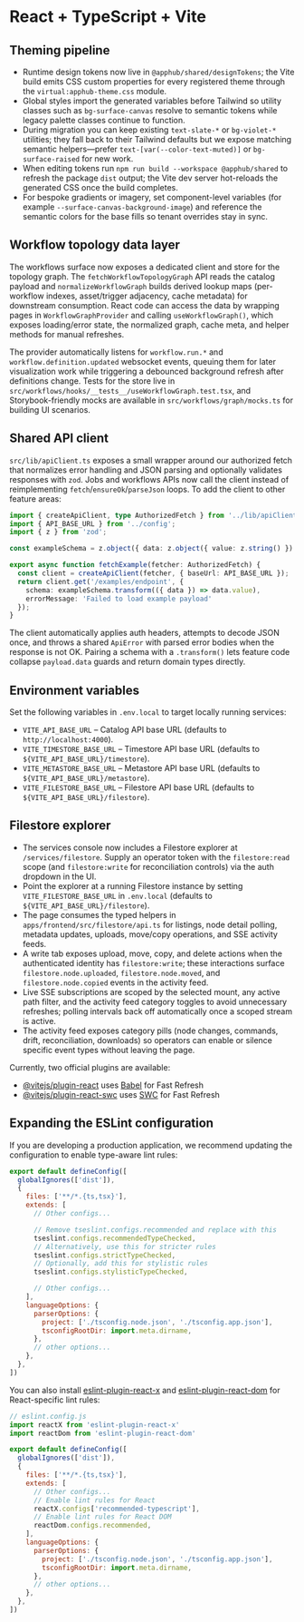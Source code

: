 # React + TypeScript + Vite

## Theming pipeline

- Runtime design tokens now live in `@apphub/shared/designTokens`; the Vite build emits CSS custom properties for every registered theme through the `virtual:apphub-theme.css` module.
- Global styles import the generated variables before Tailwind so utility classes such as `bg-surface-canvas` resolve to semantic tokens while legacy palette classes continue to function.
- During migration you can keep existing `text-slate-*` or `bg-violet-*` utilities; they fall back to their Tailwind defaults but we expose matching semantic helpers—prefer `text-[var(--color-text-muted)]` or `bg-surface-raised` for new work.
- When editing tokens run `npm run build --workspace @apphub/shared` to refresh the package `dist` output; the Vite dev server hot-reloads the generated CSS once the build completes.
- For bespoke gradients or imagery, set component-level variables (for example `--surface-canvas-background-image`) and reference the semantic colors for the base fills so tenant overrides stay in sync.

## Workflow topology data layer

The workflows surface now exposes a dedicated client and store for the topology graph. The `fetchWorkflowTopologyGraph` API reads the catalog payload and `normalizeWorkflowGraph` builds derived lookup maps (per-workflow indexes, asset/trigger adjacency, cache metadata) for downstream consumption. React code can access the data by wrapping pages in `WorkflowGraphProvider` and calling `useWorkflowGraph()`, which exposes loading/error state, the normalized graph, cache meta, and helper methods for manual refreshes.

The provider automatically listens for `workflow.run.*` and `workflow.definition.updated` websocket events, queuing them for later visualization work while triggering a debounced background refresh after definitions change. Tests for the store live in `src/workflows/hooks/__tests__/useWorkflowGraph.test.tsx`, and Storybook-friendly mocks are available in `src/workflows/graph/mocks.ts` for building UI scenarios.

## Shared API client

`src/lib/apiClient.ts` exposes a small wrapper around our authorized fetch that normalizes error handling and JSON parsing and optionally validates responses with `zod`. Jobs and workflows APIs now call the client instead of reimplementing `fetch`/`ensureOk`/`parseJson` loops. To add the client to other feature areas:

```ts
import { createApiClient, type AuthorizedFetch } from '../lib/apiClient';
import { API_BASE_URL } from '../config';
import { z } from 'zod';

const exampleSchema = z.object({ data: z.object({ value: z.string() }) });

export async function fetchExample(fetcher: AuthorizedFetch) {
  const client = createApiClient(fetcher, { baseUrl: API_BASE_URL });
  return client.get('/examples/endpoint', {
    schema: exampleSchema.transform(({ data }) => data.value),
    errorMessage: 'Failed to load example payload'
  });
}
```

The client automatically applies auth headers, attempts to decode JSON once, and throws a shared `ApiError` with parsed error bodies when the response is not OK. Pairing a schema with a `.transform()` lets feature code collapse `payload.data` guards and return domain types directly.

## Environment variables

Set the following variables in `.env.local` to target locally running services:

- `VITE_API_BASE_URL` – Catalog API base URL (defaults to `http://localhost:4000`).
- `VITE_TIMESTORE_BASE_URL` – Timestore API base URL (defaults to `${VITE_API_BASE_URL}/timestore`).
- `VITE_METASTORE_BASE_URL` – Metastore API base URL (defaults to `${VITE_API_BASE_URL}/metastore`).
- `VITE_FILESTORE_BASE_URL` – Filestore API base URL (defaults to `${VITE_API_BASE_URL}/filestore`).

## Filestore explorer

- The services console now includes a Filestore explorer at `/services/filestore`. Supply an operator token with the `filestore:read` scope (and `filestore:write` for reconciliation controls) via the auth dropdown in the UI.
- Point the explorer at a running Filestore instance by setting `VITE_FILESTORE_BASE_URL` in `.env.local` (defaults to `${VITE_API_BASE_URL}/filestore`).
- The page consumes the typed helpers in `apps/frontend/src/filestore/api.ts` for listings, node detail polling, metadata updates, uploads, move/copy operations, and SSE activity feeds.
- A write tab exposes upload, move, copy, and delete actions when the authenticated identity has `filestore:write`; these interactions surface `filestore.node.uploaded`, `filestore.node.moved`, and `filestore.node.copied` events in the activity feed.
- Live SSE subscriptions are scoped by the selected mount, any active path filter, and the activity feed category toggles to avoid unnecessary refreshes; polling intervals back off automatically once a scoped stream is active.
- The activity feed exposes category pills (node changes, commands, drift, reconciliation, downloads) so operators can enable or silence specific event types without leaving the page.

Currently, two official plugins are available:

- [@vitejs/plugin-react](https://github.com/vitejs/vite-plugin-react/blob/main/packages/plugin-react) uses [Babel](https://babeljs.io/) for Fast Refresh
- [@vitejs/plugin-react-swc](https://github.com/vitejs/vite-plugin-react/blob/main/packages/plugin-react-swc) uses [SWC](https://swc.rs/) for Fast Refresh

## Expanding the ESLint configuration

If you are developing a production application, we recommend updating the configuration to enable type-aware lint rules:

```js
export default defineConfig([
  globalIgnores(['dist']),
  {
    files: ['**/*.{ts,tsx}'],
    extends: [
      // Other configs...

      // Remove tseslint.configs.recommended and replace with this
      tseslint.configs.recommendedTypeChecked,
      // Alternatively, use this for stricter rules
      tseslint.configs.strictTypeChecked,
      // Optionally, add this for stylistic rules
      tseslint.configs.stylisticTypeChecked,

      // Other configs...
    ],
    languageOptions: {
      parserOptions: {
        project: ['./tsconfig.node.json', './tsconfig.app.json'],
        tsconfigRootDir: import.meta.dirname,
      },
      // other options...
    },
  },
])
```

You can also install [eslint-plugin-react-x](https://github.com/Rel1cx/eslint-react/tree/main/packages/plugins/eslint-plugin-react-x) and [eslint-plugin-react-dom](https://github.com/Rel1cx/eslint-react/tree/main/packages/plugins/eslint-plugin-react-dom) for React-specific lint rules:

```js
// eslint.config.js
import reactX from 'eslint-plugin-react-x'
import reactDom from 'eslint-plugin-react-dom'

export default defineConfig([
  globalIgnores(['dist']),
  {
    files: ['**/*.{ts,tsx}'],
    extends: [
      // Other configs...
      // Enable lint rules for React
      reactX.configs['recommended-typescript'],
      // Enable lint rules for React DOM
      reactDom.configs.recommended,
    ],
    languageOptions: {
      parserOptions: {
        project: ['./tsconfig.node.json', './tsconfig.app.json'],
        tsconfigRootDir: import.meta.dirname,
      },
      // other options...
    },
  },
])
```
